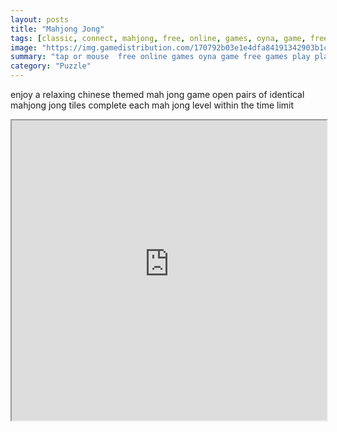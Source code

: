 ```yaml
---
layout: posts
title: "Mahjong Jong"
tags: [classic, connect, mahjong, free, online, games, oyna, game, free, games, play, play, games]
image: "https://img.gamedistribution.com/170792b03e1e4dfa84191342903b1ce0.jpg"
summary: "tap or mouse  free online games oyna game free games play play games"
category: "Puzzle"
---
```


enjoy a relaxing chinese themed mah jong game open pairs of identical mahjong jong tiles complete each mah jong level within the time limit

<iframe width="100%" height="480px;" src="https://html5.gamedistribution.com/170792b03e1e4dfa84191342903b1ce0/"></iframe>